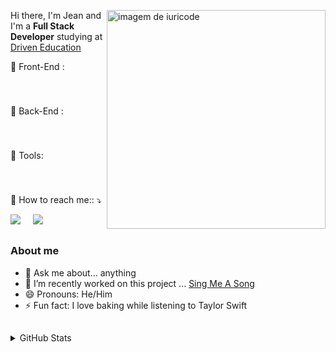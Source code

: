 <div>
 
 [<img src="https://raw.githubusercontent.com/MicaelliMedeiros/micaellimedeiros/master/image/computer-illustration.png" min-width="350px" max-width="350px" width="350px" align="right" alt="imagem de iuricode">](https://github.com/jefranca)
 

  Hi there, I'm Jean and I'm a  <strong>Full Stack Developer</strong> studying at [Driven Education](https://www.driven.com.br/) 

<p align="left">
  💼 Front-End :
 </p>
 <img src="https://img.shields.io/badge/HTML5-E34F26?style=for-the-badge&logo=html5&logoColor=white" alt=""/> <span>&nbsp;</span>
 <img src="https://img.shields.io/badge/CSS3-1572B6?style=for-the-badge&logo=css3&logoColor=white" alt=""/> <span>&nbsp;</span>
 <img src="https://img.shields.io/badge/React-20232A?style=for-the-badge&logo=react&logoColor=61DAFB" alt=""/> <span>&nbsp;</span>
 <img src="https://img.shields.io/badge/JavaScript-323330?style=for-the-badge&logo=javascript&logoColor=F7DF1E" alt=""/> <span>&nbsp;</span>
 <img src="https://img.shields.io/badge/styled--components-DB7093?style=for-the-badge&logo=styled-components&logoColor=white" alt=""/> <span>&nbsp;</span>
 <img src="https://img.shields.io/badge/Cypress-17202C?style=for-the-badge&logo=cypress&logoColor=white" alt=""/> <span>&nbsp;</span>
 <img src="https://img.shields.io/badge/React_Router-CA4245?style=for-the-badge&logo=react-router&logoColor=white" alt=""/> <span>&nbsp;</span>
 <!-- 
 <img src="" alt=""/> <span>&nbsp;</span> 
 <img src="" alt=""/> <span>&nbsp;</span> 
-->
 
 ###
 
 
<p align="left">
  💼 Back-End :
 </p>
 <img src="https://img.shields.io/badge/JavaScript-323330?style=for-the-badge&logo=javascript&logoColor=F7DF1E" alt=""/> <span>&nbsp;</span>
<img src="https://img.shields.io/badge/Node.js-339933?style=for-the-badge&logo=nodedotjs&logoColor=white" alt=""/>  <span>&nbsp;</span>
 <img src="https://img.shields.io/badge/Jest-C21325?style=for-the-badge&logo=jest&logoColor=white" alt=""/>  <span>&nbsp;</span>
 <img src="https://img.shields.io/badge/PostgreSQL-316192?style=for-the-badge&logo=postgresql&logoColor=white" alt=""/> <span>&nbsp;</span> 
 <img src="https://img.shields.io/badge/Express.js-000000?style=for-the-badge&logo=express&logoColor=white" alt=""/> <span>&nbsp;</span> 
 <img src="" alt=""/> <span>&nbsp;</span> 
<img src="https://img.shields.io/badge/TypeScript-007ACC?style=for-the-badge&logo=typescript&logoColor=white" alt=""/> <span>&nbsp;</span>
 
  ###

<p align="left">
  💼 Tools:
 </p>
 <img src="https://img.shields.io/badge/Git-F05032?style=for-the-badge&logo=git&logoColor=white" alt=""/> <span>&nbsp;</span>
 <img src="https://img.shields.io/badge/GitHub-100000?style=for-the-badge&logo=github&logoColor=white" alt=""/> <span>&nbsp;</span>
 <img src="https://img.shields.io/badge/Visual_Studio_Code-0078D4?style=for-the-badge&logo=visual%20studio%20code&logoColor=white" alt=""/> <span>&nbsp;</span>
 <img src="https://img.shields.io/badge/Vercel-000000?style=for-the-badge&logo=vercel&logoColor=white" alt=""/> <span>&nbsp;</span>
 <img src="https://img.shields.io/badge/Heroku-430098?style=for-the-badge&logo=heroku&logoColor=white" alt=""/> 
 
###

<p align="left">
  💌 How to reach me:: ⤵️
</p>
 
 [<img src="https://img.shields.io/badge/linkedin-%230077B5.svg?&style=for-the-badge&logo=linkedin&logoColor=white" />](https://www.linkedin.com/in/jean-frança-4b1ab121a/) <span>&nbsp;</span> <span>&nbsp;</span> [<img src = "https://img.shields.io/badge/jean13franca@gmail.com-D14836?style=for-the-badge&logo=gmail&logoColor=white">](mailto:jean13franca@gmail.com) <span>&nbsp;</span> 
 
##
 
</div>

### About me

- 💬 Ask me about... anything
- 🔭 I’m recently worked on this project ... [Sing Me A Song](https://github.com/jefranca/Sing_Me_A_Song)
- 😄 Pronouns: He/Him
- ⚡ Fun fact: I love baking while listening to Taylor Swift
 ##
 

<details>
        <summary>GitHub Stats</summary>
 <div align="center" >
  <img height="160em" src="https://github-readme-stats.vercel.app/api?username=jefranca&show_icons=true&theme=dracula&include_all_commits=true&count_private=true"/> </div> <span>&nbsp;</span>  <div align="center" > <img align="center" height="160Em" src="https://github-readme-stats.vercel.app/api/top-langs/?username=jefranca&layout=compact&langs_count=16&theme=dracula"/> </div>
    </details>
    
 




<!--
**jefranca/jefranca** is a ✨ _special_ ✨ repository because its `README.md` (this file) appears on your GitHub profile.

Here are some ideas to get you started:

- 🔭 I’m currently working on ...
- 🌱 I’m currently learning ...
- 👯 I’m looking to collaborate on ...
- 🤔 I’m looking for help with ...
- 💬 Ask me about ...
- 📫 How to reach me: ...
- 😄 Pronouns: ...
- ⚡ Fun fact: ...
-->
